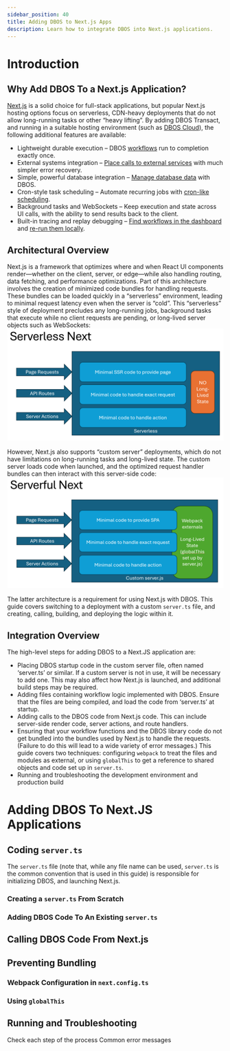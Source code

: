 ```yaml
---
sidebar_position: 40
title: Adding DBOS to Next.js Apps
description: Learn how to integrate DBOS into Next.js applications.
---
```


# Introduction

## Why Add DBOS To a Next.js Application?
[Next.js](https://nextjs.org/) is a solid choice for full-stack applications, but popular Next.js hosting options focus on serverless, CDN-heavy deployments that do not allow long-running tasks or other “heavy lifting”.  By adding DBOS Transact, and running in a suitable hosting environment (such as [DBOS Cloud](https://www.dbos.dev/dbos-cloud)), the following additional features are available:
- Lightweight durable execution – DBOS [workflows](../typescript/tutorials/workflow-tutorial) run to completion exactly once.
- External systems integration – [Place calls to external services](../typescript/tutorials/step-tutorial) with much simpler error recovery.
- Simple, powerful database integration – [Manage database data](../typescript/tutorials/transaction-tutorial) with DBOS.
- Cron-style task scheduling – Automate recurring jobs with [cron-like scheduling](../typescript/tutorials/scheduled-workflows).
- Background tasks and WebSockets – Keep execution and state across UI calls, with the ability to send results back to the client.
- Built-in tracing and replay debugging – [Find workflows in the dashboard](../cloud-tutorials/monitoring-dashboard) and [re-run them locally](../cloud-tutorials/timetravel-debugging).

## Architectural Overview
Next.js is a framework that optimizes where and when React UI components render—whether on the client, server, or edge—while also handling routing, data fetching, and performance optimizations.  Part of this architecture involves the creation of minimized code bundles for handling requests.  These bundles can be loaded quickly in a “serverless” environment, leading to minimal request latency even when the server is “cold”.  This “serverless” style of deployment precludes any long-running jobs, background tasks that execute while no client requests are pending, or long-lived server objects such as WebSockets:
![Serverless Next.js architecture](./assets/serverlessnext.png)

However, Next.js also supports “custom server” deployments, which do not have limitations on long-running tasks and long-lived state.  The custom server loads code when launched, and the optimized request handler bundles can then interact with this server-side code:
![Serverlful Next.js architecture](./assets/serverfulnext.png)

The latter architecture is a requirement for using Next.js with DBOS.  This guide covers switching to a deployment with a custom `server.ts` file, and creating, calling, building, and deploying the logic within it.

## Integration Overview
The high-level steps for adding DBOS to a Next.JS application are:
- Placing DBOS startup code in the custom server file, often named ‘server.ts’ or similar.  If a custom server is not in use, it will be necessary to add one.  This may also affect how Next.js is launched, and additional build steps may be required.
- Adding files containing workflow logic implemented with DBOS. Ensure that the files are being compiled, and load the code from ‘server.ts’ at startup.
- Adding calls to the DBOS code from Next.js code.  This can include server-side render code, server actions, and route handlers.
- Ensuring that your workflow functions and the DBOS library code do not get bundled into the bundles used by Next.js to handle the requests.  (Failure to do this will lead to a wide variety of error messages.)  This guide covers two techniques: configuring `webpack` to treat the files and modules as external, or using `globalThis` to get a reference to shared objects and code set up in `server.ts`.
- Running and troubleshooting the development environment and production build

# Adding DBOS To Next.JS Applications
## Coding `server.ts`
The `server.ts` file (note that, while any file name can be used, `server.ts` is the common convention that is used in this guide) is responsible for initializing DBOS, and launching Next.js.

### Creating a `server.ts` From Scratch

### Adding DBOS Code To An Existing `server.ts`

## Calling DBOS Code From Next.js

## Preventing Bundling

### Webpack Configuration in `next.config.ts`

### Using `globalThis`

## Running and Troubleshooting
Check each step of the process
Common error messages
